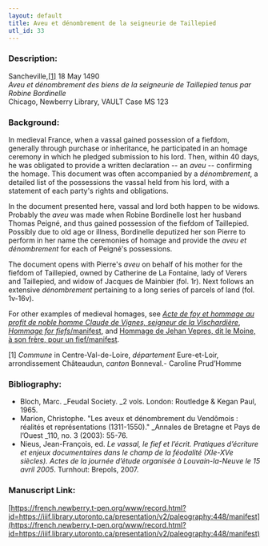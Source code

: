 ```yaml
---
layout: default
title: Aveu et dénombrement de la seigneurie de Taillepied
utl_id: 33
---
```


### Description:

Sancheville,<a id="_ftnref1">[[1]](#_ftn1)</a> 18 May 1490<br>
_Aveu et dénombrement des biens de la seigneurie de Taillepied tenus par Robine Bordinelle_<br>
Chicago, Newberry Library, VAULT Case MS 123

### Background:

In medieval France, when a vassal gained possession of a fiefdom, generally through purchase or inheritance, he participated in an homage ceremony in which he pledged submission to his lord. Then, within 40 days, he was obligated to provide a written declaration -- an _aveu_ -- confirming the homage. This document was often accompanied by a _dénombrement_, a detailed list of the possessions the vassal held from his lord, with a statement of each party's rights and obligations.

In the document presented here, vassal and lord both happen to be widows. Probably the _aveu_ was made when Robine Bordinelle lost her husband Thomas Peigné, and thus gained possession of the fiefdom of Taillepied. Possibly due to old age or illness, Bordinelle deputized her son Pierre to perform in her name the ceremonies of homage and provide the _aveu et dénombrement_ for each of Peigné's possessions.

The document opens with Pierre's _aveu_ on behalf of his mother for the fiefdom of Taillepied, owned by Catherine de La Fontaine, lady of Verers and Taillepied, and widow of Jacques de Mainbier (fol. 1r). Next follows an extensive _dénombrement_ pertaining to a long series of parcels of land (fol. 1v-16v).

For other examples of medieval homages, see _[Acte de foy et hommage au profit de noble homme Claude de Vignes, seigneur de la Vischardière](https://french.newberry.t-pen.org/www/record.html?id=2074)_,[ _Hommage for fiefs_/manifest](https://french.newberry.t-pen.org/www/record.html?id=https://iiif.library.utoronto.ca/presentation/v2/paleography:2069#e1b98cec-8850-4b9f-adc5-3a28ebbbb8ff), and [Hommage de Jehan Vepres, dit le Moine, à son frère, pour un fief/manifest](https://french.newberry.t-pen.org/www/record.html?id=https://iiif.library.utoronto.ca/presentation/v2/paleography:2077#c9780d17-1aa3-4753-9499-20efb6ddd9bd).

<a id="_ftn1">[1]</a> _Commune_ in Centre-Val-de-Loire, _département_ Eure-et-Loir, arrondissement Châteaudun, _canton_ Bonneval.- Caroline Prud’Homme

### Bibliography:

- Bloch, Marc. _Feudal Society. _2 vols. London: Routledge & Kegan Paul, 1965.
- Marion, Christophe. "Les aveux et dénombrement du Vendômois : réalités et représentations (1311-1550)." _Annales de Bretagne et Pays de l’Ouest _110, no. 3 (2003): 55-76.
- Nieus, Jean-François, ed. _Le vassal, le fief et l’écrit. Pratiques d’écriture et enjeux documentaires dans le champ de la féodalité (XIe-XVe siècles). Actes de la journée d’étude organisée à Louvain-la-Neuve le 15 avril 2005_. Turnhout: Brepols, 2007.

### Manuscript Link:

[https://french.newberry.t-pen.org/www/record.html?id=https://iiif.library.utoronto.ca/presentation/v2/paleography:448/manifest](https://french.newberry.t-pen.org/www/record.html?id=https://iiif.library.utoronto.ca/presentation/v2/paleography:448/manifest)
